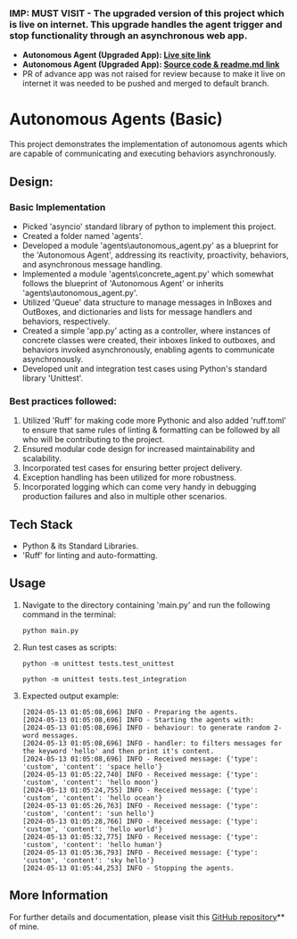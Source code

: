 ### IMP: MUST VISIT - The upgraded version of this project which is live on internet. This upgrade handles the agent trigger and stop functionality through an asynchronous web app.
- **Autonomous Agent (Upgraded App): [Live site link](https://autonomous-agents.onrender.com/)**
- **Autonomous Agent (Upgraded App): [Source code & readme.md link](https://github.com/garvneo/autonomous-agents)**
- PR of advance app was not raised for review because to make it live on internet it was needed to be pushed and merged to default branch.
  
# Autonomous Agents (Basic)

This project demonstrates the implementation of autonomous agents which are capable of 
communicating and executing behaviors asynchronously.

## Design:

### Basic Implementation
- Picked 'asyncio' standard library of python to implement this project. 
- Created a folder named 'agents'.
- Developed a module 'agents\autonomous_agent.py' as a blueprint for the 'Autonomous Agent', addressing its reactivity, proactivity, behaviors, and asynchronous message handling.
- Implemented a module 'agents\concrete_agent.py' which somewhat follows the blueprint of 'Autonomous Agent' or inherits 'agents\autonomous_agent.py'.
- Utilized 'Queue' data structure to manage messages in InBoxes and OutBoxes, and dictionaries and lists for message handlers and behaviors, respectively.
- Created a simple 'app.py' acting as a controller, where instances of concrete classes were created, their inboxes linked to outboxes, and behaviors invoked asynchronously, enabling agents to communicate asynchronously.
- Developed unit and integration test cases using Python's standard library 'Unittest'.


### Best practices followed:
1. Utilized 'Ruff' for making code more Pythonic and also added 'ruff.toml' to ensure that same rules of linting & formatting can be followed by all who will be contributing to the project.
2. Ensured modular code design for increased maintainability and scalability.
3. Incorporated test cases for ensuring better project delivery.
4. Exception handling has been utilized for more robustness.
5. Incorporated logging which can come very handy in debugging production failures and also in multiple other scenarios.

## Tech Stack
- Python & its Standard Libraries.
- 'Ruff' for linting and auto-formatting.

## Usage
1. Navigate to the directory containing 'main.py' and run the following command in the terminal:
    ```
    python main.py
    ```
2. Run test cases as scripts:
    ```
    python -m unittest tests.test_unittest
    ```
    ```
    python -m unittest tests.test_integration
    ```
3. Expected output example:
    ```
    [2024-05-13 01:05:08,696] INFO - Preparing the agents.
    [2024-05-13 01:05:08,696] INFO - Starting the agents with:
    [2024-05-13 01:05:08,696] INFO - behaviour: to generate random 2-word messages.
    [2024-05-13 01:05:08,696] INFO - handler: to filters messages for the keyword 'hello' and then print it's content.
    [2024-05-13 01:05:08,696] INFO - Received message: {'type': 'custom', 'content': 'space hello'}
    [2024-05-13 01:05:22,740] INFO - Received message: {'type': 'custom', 'content': 'hello moon'}
    [2024-05-13 01:05:24,755] INFO - Received message: {'type': 'custom', 'content': 'hello ocean'}
    [2024-05-13 01:05:26,763] INFO - Received message: {'type': 'custom', 'content': 'sun hello'}
    [2024-05-13 01:05:28,766] INFO - Received message: {'type': 'custom', 'content': 'hello world'}
    [2024-05-13 01:05:32,775] INFO - Received message: {'type': 'custom', 'content': 'hello human'}
    [2024-05-13 01:05:36,793] INFO - Received message: {'type': 'custom', 'content': 'sky hello'}
    [2024-05-13 01:05:44,253] INFO - Stopping the agents.
    ```

## More Information
For further details and documentation, please visit this [GitHub repository](https://github.com/garvneo/autonomous-agents)** of mine.